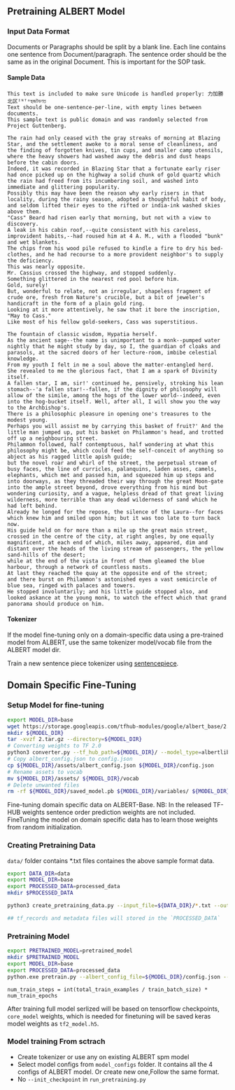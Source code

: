 ## Pretraining ALBERT Model

### Input Data Format

Documents or Paragraphs should be split by a blank line. Each line contains one sentence from Document/paragraph. The sentence order should be the same as in the original Document. This is important for the SOP task.

#### Sample Data
```
This text is included to make sure Unicode is handled properly: 力加勝北区ᴵᴺᵀᵃছজটডণত
Text should be one-sentence-per-line, with empty lines between documents.
This sample text is public domain and was randomly selected from Project Guttenberg.

The rain had only ceased with the gray streaks of morning at Blazing Star, and the settlement awoke to a moral sense of cleanliness, and the finding of forgotten knives, tin cups, and smaller camp utensils, where the heavy showers had washed away the debris and dust heaps before the cabin doors.
Indeed, it was recorded in Blazing Star that a fortunate early riser had once picked up on the highway a solid chunk of gold quartz which the rain had freed from its incumbering soil, and washed into immediate and glittering popularity.
Possibly this may have been the reason why early risers in that locality, during the rainy season, adopted a thoughtful habit of body, and seldom lifted their eyes to the rifted or india-ink washed skies above them.
"Cass" Beard had risen early that morning, but not with a view to discovery.
A leak in his cabin roof,--quite consistent with his careless, improvident habits,--had roused him at 4 A. M., with a flooded "bunk" and wet blankets.
The chips from his wood pile refused to kindle a fire to dry his bed-clothes, and he had recourse to a more provident neighbor's to supply the deficiency.
This was nearly opposite.
Mr. Cassius crossed the highway, and stopped suddenly.
Something glittered in the nearest red pool before him.
Gold, surely!
But, wonderful to relate, not an irregular, shapeless fragment of crude ore, fresh from Nature's crucible, but a bit of jeweler's handicraft in the form of a plain gold ring.
Looking at it more attentively, he saw that it bore the inscription, "May to Cass."
Like most of his fellow gold-seekers, Cass was superstitious.

The fountain of classic wisdom, Hypatia herself.
As the ancient sage--the name is unimportant to a monk--pumped water nightly that he might study by day, so I, the guardian of cloaks and parasols, at the sacred doors of her lecture-room, imbibe celestial knowledge.
From my youth I felt in me a soul above the matter-entangled herd.
She revealed to me the glorious fact, that I am a spark of Divinity itself.
A fallen star, I am, sir!' continued he, pensively, stroking his lean stomach--'a fallen star!--fallen, if the dignity of philosophy will allow of the simile, among the hogs of the lower world--indeed, even into the hog-bucket itself. Well, after all, I will show you the way to the Archbishop's.
There is a philosophic pleasure in opening one's treasures to the modest young.
Perhaps you will assist me by carrying this basket of fruit?' And the little man jumped up, put his basket on Philammon's head, and trotted off up a neighbouring street.
Philammon followed, half contemptuous, half wondering at what this philosophy might be, which could feed the self-conceit of anything so abject as his ragged little apish guide;
but the novel roar and whirl of the street, the perpetual stream of busy faces, the line of curricles, palanquins, laden asses, camels, elephants, which met and passed him, and squeezed him up steps and into doorways, as they threaded their way through the great Moon-gate into the ample street beyond, drove everything from his mind but wondering curiosity, and a vague, helpless dread of that great living wilderness, more terrible than any dead wilderness of sand which he had left behind.
Already he longed for the repose, the silence of the Laura--for faces which knew him and smiled upon him; but it was too late to turn back now.
His guide held on for more than a mile up the great main street, crossed in the centre of the city, at right angles, by one equally magnificent, at each end of which, miles away, appeared, dim and distant over the heads of the living stream of passengers, the yellow sand-hills of the desert;
while at the end of the vista in front of them gleamed the blue harbour, through a network of countless masts.
At last they reached the quay at the opposite end of the street;
and there burst on Philammon's astonished eyes a vast semicircle of blue sea, ringed with palaces and towers.
He stopped involuntarily; and his little guide stopped also, and looked askance at the young monk, to watch the effect which that grand panorama should produce on him.
```

#### Tokenizer

If the model fine-tuning only on a domain-specific data using a pre-trained model from ALBERT, use the same tokenizer model/vocab file from the ALBERT model dir. 

Train a new sentence piece tokenizer using [sentencepiece](https://github.com/google/sentencepiece). 

## Domain Specific Fine-Tuning

### Setup Model for fine-tuning


```bash
export MODEL_DIR=base
wget https://storage.googleapis.com/tfhub-modules/google/albert_base/2.tar.gz
mkdir ${MODEL_DIR}
tar -xvzf 2.tar.gz --directory=${MODEL_DIR}
# Converting weights to TF 2.0
python3 converter.py --tf_hub_path=${MODEL_DIR}/ --model_type=albertlib --version=2 --model=base
# Copy albert_config.json to config.json
cp ${MODEL_DIR}/assets/albert_config.json ${MODEL_DIR}/config.json
# Rename assets to vocab
mv ${MODEL_DIR}/assets/ ${MODEL_DIR}/vocab
# Delete unwanted files
rm -rf ${MODEL_DIR}/saved_model.pb ${MODEL_DIR}/variables/ ${MODEL_DIR}/saved_model.pb ${MODEL_DIR}/tfhub_module.pb
```
Fine-tuning domain specific data on ALBERT-Base. 
NB: In the released TF-HUB weights sentence order prediction weights are not included. FineTuning the model on domain specific data has to learn those weights from random initialization.

### Creating Pretraining Data
`data/` folder contains *.txt files containes the above sample format data.

```bash
export DATA_DIR=data
export MODEL_DIR=base
export PROCESSED_DATA=processed_data
mkdir $PROCESSED_DATA

python3 create_pretraining_data.py --input_file=${DATA_DIR}/*.txt --output_file=${PROCESSED_DATA}/train.tf_record --spm_model_file=${MODEL_DIR}/vocab/30k-clean.model --meta_data_file_path=${PROCESSED_DATA}/train_meta_data

## tf_records and metadata files will stored in the `PROCESSED_DATA`

```

### Pretraining Model


```bash
export PRETRAINED_MODEL=pretrained_model
mkdir $PRETRAINED_MODEL
export MODEL_DIR=base
export PROCESSED_DATA=processed_data
python.exe pretrain.py --albert_config_file=${MODEL_DIR}/config.json --do_train --init_checkpoint=${MODEL_DIR}/tf2_model_full.h5 --input_files=${PROCESSED_DATA}/train.tf_record --meta_data_file_path=${PROCESSED_DATA}/train_meta_data --output_dir=${PRETRAINED_MODEL} --strategy_type=one --train_batch_size=128 --num_train_epochs=3
```
`num_train_steps = int(total_train_examples / train_batch_size) * num_train_epochs`

After training full model serlized will be based on tensorflow checkpoints, `core_model` weights, which is needed for finetuning will be saved keras model weights as `tf2_model.h5`. 


### Model training From sctrach
- Create tokenizer or use any on existing ALBERT spm model 
- Select model configs from `model_configs` folder. It contains all the 4 configs of ALBERT model. Or create new one,Follow the same format.
- No `--init_checkpoint` in `run_pretraining.py`
